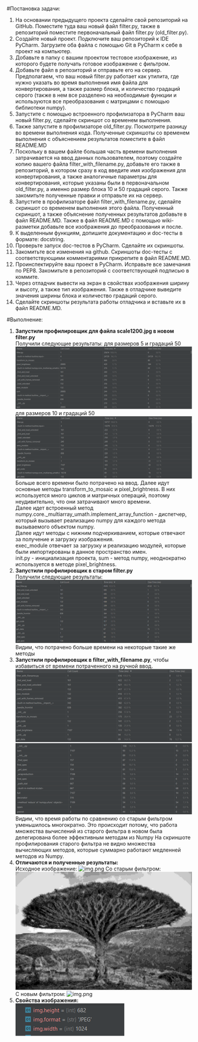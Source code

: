 #Постановка задачи:

1. На основании предыдущего проекта сделайте свой репозиторий на GitHub. Поместите туда ваш новый файл filter.py, также в репозиторий поместите первоначальный файл filter.py (old_filter.py).
2. Создайте новый проект. Подключите ваш репозиторий к IDE PyCharm. Загрузите оба файла с помощью Git в PyCharm к себе в проект на компьютер.
3. Добавьте в папку с вашим проектом тестовое изображение, из которого будете получать готовое изображение с фильтром.
4. Добавьте файл в репозиторий и отправьте его на сервер.
Предполагаем, что ваш новый filter.py работает как утилита, где нужно указать во время выполнения имя файла для конвертирования, а также размер блока, и количество градаций серого (также в нем все разделено на необходимые функции и используются все преобразования с матрицами с помощью библиотеки numpy).
5. Запустите с помощью встроенного профилизатора в PyCharm ваш новый filter.py, сделайте скриншот со временем выполнения.
6. Также запустите в профилизаторе old_filter.py. Посмотрите разницу во времени выполнения кода. Полученные скриншоты со временем выполнения с объяснением результатов поместите в файл README.MD
7. Поскольку в вашем файле большая часть времени выполнения затрачивается на ввод данных пользователем, поэтому создайте копию вашего файла filter_with_filename.py, добавьте его также в репозиторий, в котором сразу в код введите имя изображения для конвертирования, а также аналогичные параметры для конвертирования, которые указаны были в первоначальном old_filter.py, а именно размер блока 10 и 50 градаций серого. Также закомитьте полученные правки и отправьте их на сервер.
8. Запустите в профилизаторе файл filter_with_filename.py, сделайте скриншот со временем выполнения этого файла. Полученный скриншот, а также объяснение полученных результатов добавьте в файл README.MD. Также в файл README.MD с помощью wiki-разметки добавьте все изображения до преобразования и после.
9. К выделенным функциям, допишите документацию и doc-тесты в формате: docstring.
10. Проверьте запуск doc-тестов в PyCharm. Сделайте их скриншоты.
11. Закомитьте все изменения на github. Скриншоты doc-тесты с соответствующими комментариями прикрепите в файл README.MD.
12. Проинспектируйте ваш проект в PyCharm. Исправьте все замечания по PEP8. Закомитьте в репозиторий с соответствующей подписью в коммите.
13. Через отладчик вывести на экран в свойствах изображения ширину и высоту, а также тип изображения. Также в отладчике выведите значения ширины блока и количество градаций серого.
14. Сделайте скриншоты результата работы отладчика и вставьте их в файл README.MD. 


#Выполнение:

1. **Запустили профилировщик для файла scale1200.jpg в новом filter.py**
<br>Получили следующие результаты: для размеров 5 и градаций 50  ![img.png](new_filter_profile_res_5_50.png)
<br>для размеров 10 и градаций 50 ![img.png](new_filter_profile_res_10_50.png)
<br>Больше всего времени было потрачено на ввод. Далее идут основные методы transform_to_mosaic и pixel_brightness.
В них используется много циклов и матричных операций, поэтому неудивительно, что они затрачивают много времени.<br>
Далее идет встроенный метод numpy.core._multiarray_umath.implement_array_function - диспетчер,
который вызывает реализацию numpy для каждого метода вызываемого объектом numpy.<br>
Далее идут методы с нижним подчеркиванием, которые отвечают за получение и загрузку изображения.<br>
exec_module отвечает за загрузку и реализацию модулей, которые были импортированы в данное пространство имен.<br>
init.py - инициализация проекта, sum - метод numpy, неоднократно используется в методе pixel_brightness.<br>
2. **Запустили профилировщик в старом filter.py**<br>
Получили следующие результаты: ![img.png](old_filter_10_50.png)<br>
Видим, что потрачено больше времени на некоторые такие же методы
3. **Запустили профилировщик в filter_with_filename.py**, чтобы избавиться от времени потраченного на ручной ввод. <br>
![img.png](new_filter_without_input_10_50.png)
![img.png](new_filter_without_input_10_50_2.png)
Видим, что время работы по сравнению со старым фильтром уменьшилось многократно.
Это происходит потому, что работа множества вычислений из старого фильтра в новом была делегирована более эффективным методам из Numpy
На скриншоте профилирования старого фильтра не видно множества вычисляющих методов, которые суммарно работают медленней методов из Numpy.
4. **Отличаются и полученные результаты:**<br>
Исходное изображение: ![img.png](scale1200.jpg)
Со старым фильтром: ![img.png](res.jpg)
С новым фильтром: ![img.png](res_new.jpg)
5. **Свойства изображения:**<br>
![img.png](debuging_res.png)

